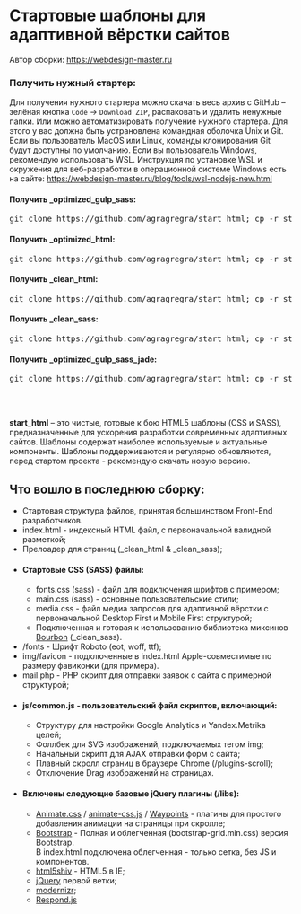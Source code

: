<h1>Стартовые шаблоны для адаптивной вёрстки сайтов</h1>

<p>Автор сборки: <a href="https://webdesign-master.ru" target="_blank">https://webdesign-master.ru</a></p>

<h3>Получить нужный стартер:</h3>

<p>Для получения нужного стартера можно скачать весь архив c GitHub – зелёная кнопка <code>Code</code> -> <code>Download ZIP</code>, распаковать и удалить ненужные папки. Или можно автоматизировать получение нужного стартера. Для этого у вас должна быть устрановлена командная оболочка Unix и Git. Если вы пользователь MacOS или Linux, команды клонирования Git будут доступны по умолчанию. Если вы пользователь Windows, рекомендую использовать WSL. Инструкция по установке WSL и окружения для веб-разработки в операционной системе Windows есть на сайте: <a href="https://webdesign-master.ru/blog/tools/wsl-nodejs-new.html">https://webdesign-master.ru/blog/tools/wsl-nodejs-new.html</a></p>

<h4>Получить _optimized_gulp_sass:</h4>
<pre>git clone https://github.com/agragregra/start_html; cp -r start_html/_optimized_gulp_sass .; rm -rf start_html</pre>

<h4>Получить _optimized_html:</h4>
<pre>git clone https://github.com/agragregra/start_html; cp -r start_html/_optimized_html .; rm -rf start_html</pre>

<h4>Получить _clean_html:</h4>
<pre>git clone https://github.com/agragregra/start_html; cp -r start_html/_clean_html .; rm -rf start_html</pre>

<h4>Получить _clean_sass:</h4>
<pre>git clone https://github.com/agragregra/start_html; cp -r start_html/_clean_sass .; rm -rf start_html</pre>

<h4>Получить _optimized_gulp_sass_jade:</h4>
<pre>git clone https://github.com/agragregra/start_html; cp -r start_html/_optimized_gulp_sass_jade .; rm -rf start_html</pre>

<br><br>

<p><strong>start_html</strong> – это чистые, готовые к бою HTML5 шаблоны (CSS и SASS), предназначенные для ускорения разработки современных адаптивных сайтов. Шаблоны содержат наиболее используемые и актуальные компоненты.
Шаблоны поддерживаются и регулярно обновляются, перед стартом проекта - рекомендую скачать новую версию.</p>

<h2>Что вошло в последнюю сборку:</h2>

<ul>
  <li>Стартовая структура файлов, принятая большинством Front-End разработчиков.</li>
  <li>index.html - индексный HTML файл, с первоначальной валидной разметкой;</li>
  <li>Прелоадер для страниц (_clean_html & _clean_sass);</li>
  <li>
    <h4>Стартовые CSS (SASS) файлы:</h4>
    <ul>
      <li>fonts.css (sass) - файл для подключения шрифтов с примером;</li>
      <li>main.css (sass) - основные пользовательские стили;</li>
      <li>media.css - файл медиа запросов для адаптивной вёрстки с первоначальной Desktop First и Mobile First структурой;</li>
      <li>Подключенная и готовая к использованию библиотека миксинов <a href="http://bourbon.io/" target="_blank">Bourbon</a> (_clean_sass).</li>
    </ul>
  </li>
  <li>/fonts - Шрифт Roboto (eot, woff, ttf);</li>
  <li>img/favicon - подключенные в index.html Apple-совместимые по размеру фавиконки (для примера).</li>
  <li>mail.php - PHP скрипт для отправки заявок с сайта с примерной структурой;</li>
  <li>
    <h4>js/common.js - пользовательский файл скриптов, включающий:</h4>
    <ul>
       <li>Структуру для настройки Google Analytics и Yandex.Metrika целей;</li>
       <li>Фоллбек для SVG изображений, подключаемых тегом img;</li>
       <li>Начальный скрипт для AJAX отправки форм с сайта;</li>
       <li>Плавный скролл страниц в браузере Chrome (/plugins-scroll);</li>
       <li>Отключение Drag изображений на страницах.</li>
    </ul>
  </li>
  <li>
    <h4>Включены следующие базовые jQuery плагины (/libs):</h4>
    <ul>
      <li><a href="http://daneden.github.io/animate.css/" target="_blank">Animate.css</a> / <a href="http://webdesign-master.ru" target="_blank">animate-css.js</a> / <a href="http://imakewebthings.com/waypoints/" target="_blank">Waypoints</a> - плагины для простого добавления анимации на страницы при скролле;</li>
      <li><a href="http://getbootstrap.com/" target="_blank">Bootstrap</a> - Полная и облегченная (bootstrap-grid.min.css) версия Bootstrap.
        <br>В index.html подключена облегченная - только сетка, без JS и компонентов.</li>
      <li><a href="https://github.com/aFarkas/html5shiv" target="_blank">html5shiv</a> - HTML5 в IE;</li>
      <li><a href="https://jquery.com" target="_blank">jQuery</a> первой ветки;</li>
      <li><a href="http://modernizr.com" target="_blank">modernizr</a>;</li>
      <li><a href="https://github.com/scottjehl/Respond" target="_blank">Respond.js</a></li>
    </ul>
  </li>
</ul>
